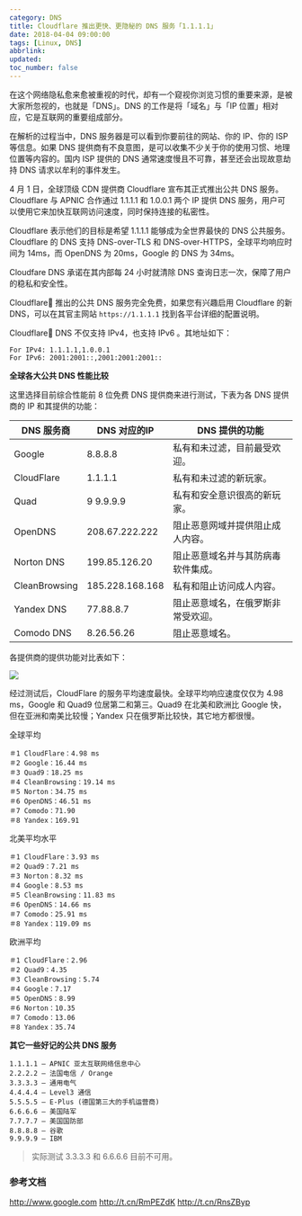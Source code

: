 ```yaml
---
category: DNS
title: Cloudflare 推出更快、更隐秘的 DNS 服务「1.1.1.1」
date: 2018-04-04 09:00:00
tags: [Linux, DNS]
abbrlink:
updated:
toc_number: false
---
```


在这个网络隐私愈来愈被重视的时代，却有一个窥视你浏览习惯的重要来源，是被大家所忽视的，也就是「DNS」。DNS 的工作是将「域名」与「IP 位置」相对应，它是互联网的重要组成部分。

在解析的过程当中，DNS 服务器是可以看到你要前往的网站、你的 IP、你的 ISP 等信息。如果 DNS 提供商有不良意图，是可以收集不少关于你的使用习惯、地理位置等内容的。国内 ISP 提供的 DNS 通常速度慢且不可靠，甚至还会出现故意劫持 DNS 请求以牟利的事件发生。

4 月 1 日，全球顶级 CDN 提供商 Cloudflare 宣布其正式推出公共 DNS 服务。Cloudflare 与 APNIC 合作通过 1.1.1.1 和 1.0.0.1 两个 IP 提供 DNS 服务，用户可以使用它来加快互联网访问速度，同时保持连接的私密性。

Cloudflare 表示他们的目标是希望 1.1.1.1 能够成为全世界最快的 DNS 公共服务。Cloudflare 的 DNS 支持 DNS-over-TLS 和 DNS-over-HTTPS，全球平均响应时间为 14ms，而 OpenDNS 为 20ms，Google 的 DNS 为 34ms。

Cloudfare DNS 承诺在其内部每 24 小时就清除 DNS 查询日志一次，保障了用户的稳私和安全性。

<!-- more -->

Cloudflare 推出的公共 DNS 服务完全免费，如果您有兴趣启用 Cloudflare 的新 DNS，可以在其官主网站 `https://1.1.1.1` 找到各平台详细的配置说明。

Cloudflare DNS 不仅支持 IPv4，也支持 IPv6 。其地址如下：

```
For IPv4: 1.1.1.1,1.0.0.1
For IPv6: 2001:2001::,2001:2001:2001::
```

**全球各大公共 DNS 性能比较**

这里选择目前综合性能前 8 位免费 DNS 提供商来进行测试，下表为各 DNS 提供商的 IP 和其提供的功能：


DNS 服务商| DNS 对应的IP | DNS 提供的功能
---------|----------|---------
 Google | 8.8.8.8 | 私有和未过滤，目前最受欢迎。
 CloudFlare | 1.1.1.1 | 私有和未过滤的新玩家。
 Quad | 9 9.9.9.9 | 私有和安全意识很高的新玩家。
 OpenDNS | 208.67.222.222 | 阻止恶意网域并提供阻止成人内容。
 Norton DNS | 199.85.126.20 | 阻止恶意域名并与其防病毒软件集成。
 CleanBrowsing| 185.228.168.168 | 私有和阻止访问成人内容。
 Yandex DNS | 77.88.8.7 | 阻止恶意域名，在俄罗斯非常受欢迎。
 Comodo DNS| 8.26.56.26 | 阻止恶意域名。

各提供商的提供功能对比表如下：

![](https://www.hi-linux.com/img/linux/Cloudflaredns1.png)

经过测试后，CloudFlare 的服务平均速度最快。全球平均响应速度仅仅为 4.98 ms，Google 和 Quad9 位居第二和第三。Quad9 在北美和欧洲比 Google 快，但在亚洲和南美比较慢；Yandex 只在俄罗斯比较快，其它地方都很慢。

全球平均

```
＃1 CloudFlare：4.98 ms 
＃2 Google：16.44 ms 
＃3 Quad9：18.25 ms 
＃4 CleanBrowsing：19.14 ms 
＃5 Norton：34.75 ms 
＃6 OpenDNS：46.51 ms 
＃7 Comodo：71.90 
＃8 Yandex：169.91
```

北美平均水平

```
＃1 CloudFlare：3.93 ms 
＃2 Quad9：7.21 ms 
＃3 Norton：8.32 ms 
＃4 Google：8.53 ms 
＃5 CleanBrowsing：11.83 ms 
＃6 OpenDNS：14.66 ms 
＃7 Comodo：25.91 ms 
＃8 Yandex：119.09 ms
```

欧洲平均

```
＃1 CloudFlare：2.96 
＃2 Quad9：4.35 
＃3 CleanBrowsing：5.74 
＃4 Google：7.17 
＃5 OpenDNS：8.99 
＃6 Norton：10.35 
＃7 Comodo：13.06 
＃8 Yandex：35.74
```

**其它一些好记的公共 DNS 服务**

```
1.1.1.1 – APNIC 亚太互联网络信息中心
2.2.2.2 – 法国电信 / Orange
3.3.3.3 – 通用电气
4.4.4.4 – Level3 通信
5.5.5.5 – E-Plus (德国第三大的手机运营商)
6.6.6.6 – 美国陆军
7.7.7.7 – 美国国防部
8.8.8.8 – 谷歌
9.9.9.9 – IBM
```
> 实际测试 3.3.3.3 和 6.6.6.6 目前不可用。

### 参考文档

http://www.google.com
http://t.cn/RmPEZdK
http://t.cn/RnsZByp